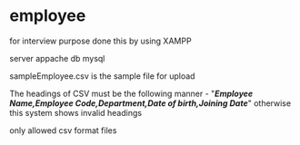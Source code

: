 # employee
for interview purpose
done this by using XAMPP

server appache
db mysql

sampleEmployee.csv is the sample file for upload

The headings of CSV must be the following manner - "**_Employee Name,Employee Code,Department,Date of birth,Joining Date_**" otherwise this system shows invalid headings

only allowed csv format files
